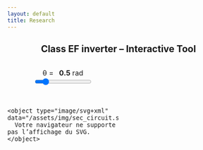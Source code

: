 ```yaml
---
layout: default
title: Research
---
```


<h2 style="text-align: center;">Class EF inverter – Interactive Tool</h2>

<div class="interactive-body">
  <style>
    .interactive-body { font-size: 1rem; margin-top: 2rem; }
    .interactive-body .container { display: flex; gap: 2rem; align-items: flex-start; }
    #left-panel, #right-panel { display: flex; flex-direction: column; gap: 1rem; }
    #left-panel { width: 50%; }
    #right-panel { width: 50%; }
    #left-panel svg, #left-panel object { width: 100%; height: auto; border: 1px solid #ccc; border-radius: 6px; }

    #charts-container { display: flex; flex-direction: column; height: 400px; gap: 1rem; }
    #charts-container .chart-block { flex: 1; }
    #charts-container canvas { width: 100% !important; height: 100% !important; }

    /* Curseur theta */
    #theta-container { margin-bottom: 1rem; text-align: center; }
    #theta-value { font-weight: bold; margin-left: 0.5rem; }
  </style>

  <div id="left-panel">
    <!-- Curseur theta au-dessus du SVG -->
    <div id="theta-container">
      <label for="theta-slider">θ = <span id="theta-value">0.5</span> rad</label><br>
      <input type="range" id="theta-slider" min="0" max="3.14" step="0.01" value="0.5">
    </div>

    <object type="image/svg+xml" data="/assets/img/sec_circuit.svg">
      Votre navigateur ne supporte pas l’affichage du SVG.
    </object>
  </div>

  <div id="right-panel">
    <div id="charts-container">
      <div class="chart-block"><canvas id="vs-chart"></canvas></div>
      <div class="chart-block"><canvas id="currents-chart"></canvas></div>
    </div>
  </div>
</div>

<script src="https://cdn.jsdelivr.net/npm/chart.js"></script>
<script>
const PI = Math.PI;
let charts = {}; // instances Chart.js
let phi = 0;
let iValue = 1;

function plotCharts(res) {
  const N = 1000;
  const theta = res.theta;
  const phi = res.phi || 0;
  const i = res.i;

  const data = { vs: [], ie: [], is: [], ic: [] };

  for (let k = 0; k <= N; k++) {
    const wt = (k / N) * 4 * PI;
    const wtMod = wt % (2 * PI);
    const sinTerm = Math.sin(wt + phi);

    let vsVal = 0;
    if (wtMod > PI - theta && wtMod <= PI) {
      vsVal = -i * (Math.cos(phi - theta) + Math.cos(wtMod + phi));
    } else if (wtMod > PI && wtMod <= 2 * PI - theta) {
      vsVal = 2;
    } else if (wtMod > 2 * PI - theta) {
      vsVal = 2 + i * (Math.cos(phi - theta) - Math.cos(wtMod + phi));
    }
    data.vs.push({ x: wt, y: 0.98 * vsVal });

    data.ie.push({ x: wt, y: (wtMod <= PI - theta || (wtMod > PI && wtMod <= 2 * PI - theta)) ? sinTerm * (wtMod <= PI - theta ? 1 : -1) : 0 });
    data.ic.push({ x: wt, y: (wtMod > PI - theta && wtMod <= PI || wtMod > 2 * PI - theta) ? sinTerm : 0 });
    data.is.push({ x: wt, y: (wtMod <= PI - theta) ? 0.98 * 2 * sinTerm : 0 });
  }

  const chartParams = {
    vs: { label: 'vs(ωt) / VDC', color: 'blue' },
    ie: { label: 'ie(ωt) / I', color: 'red' },
    is: { label: 'is(ωt) / I', color: 'green' },
    ic: { label: 'iC(ωt) / I', color: 'orange' }
  };

  const formatPi = val => {
    const n = val / PI;
    const rounded = Math.round(n);
    return Math.abs(n - rounded) < 0.05 ? (rounded === 0 ? '0' : `${rounded === 1 ? '' : rounded}π`) : '';
  };

  // Graphique vs
  if (!charts.vs) {
    charts.vs = new Chart(document.getElementById('vs-chart').getContext('2d'), {
      type: 'line',
      data: { datasets: [{ label: chartParams.vs.label, data: data.vs, borderColor: chartParams.vs.color, borderWidth: 2, pointRadius: 0, fill: false, tension: 0 }] },
      options: {
        responsive: true,
        maintainAspectRatio: false,
        plugins: { legend: { display: true } },
        scales: {
          x: { type: 'linear', min: 0, max: 4*PI, ticks: { stepSize: PI, callback: formatPi }, title:{display:true,text:'ωt (rad)'} },
          y: { min: -2, max: 2, title:{display:true,text:chartParams.vs.label} }
        }
      }
    });
  } else {
    charts.vs.data.datasets[0].data = data.vs;
    charts.vs.update();
  }

  // Graphique courants
  const currentsDatasets = ['ic','ie','is'].map(key => ({
    label: chartParams[key].label,
    data: data[key],
    borderColor: chartParams[key].color,
    borderWidth: 2,
    pointRadius: 0,
    fill: false,
    tension: 0
  }));

  if (!charts.currents) {
    charts.currents = new Chart(document.getElementById('currents-chart').getContext('2d'), {
      type: 'line',
      data: { datasets: currentsDatasets },
      options: {
        responsive: true,
        maintainAspectRatio: false,
        plugins: { legend: { display: true } },
        scales: {
          x: { type: 'linear', min: 0, max: 4*PI, ticks: { stepSize: PI, callback: formatPi }, title:{display:true,text:'ωt (rad)'} },
          y: { min: -2, max: 2, title:{display:true,text:'Current (a.u.)'} }
        }
      }
    });
  } else {
    charts.currents.data.datasets = currentsDatasets;
    charts.currents.update();
  }
}

// Initial plot
plotCharts({ theta: 0.5, phi: phi, i: iValue });

// Slider interaction
const thetaSlider = document.getElementById('theta-slider');
const thetaValueLabel = document.getElementById('theta-value');

thetaSlider.addEventListener('input', () => {
  const theta = parseFloat(thetaSlider.value);
  thetaValueLabel.textContent = theta.toFixed(2);
  plotCharts({ theta: theta, phi: phi, i: iValue });
});
</script>
